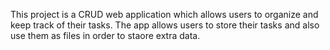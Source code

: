 This project is a CRUD web application which allows users to organize and keep track of their tasks. The app allows users to store their tasks and also use them as files in order to staore extra data.
